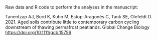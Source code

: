 Raw data and R code to perform the analyses in the manuscript:

Tanentzap AJ, Burd K, Kuhn M, Estop-Aragonés C, Tank SE, Olefeldt D. 2021. Aged soils contribute little to contemporary carbon cycling downstream of thawing permafrost peatlands. Global Change Biology https://doi.org/10.1111/gcb.15756 
